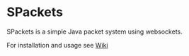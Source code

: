 # SPackets

SPackets is a simple Java packet system using websockets.

For installation and usage see [Wiki](https://github.com/sqcred/SPackets/wiki)
